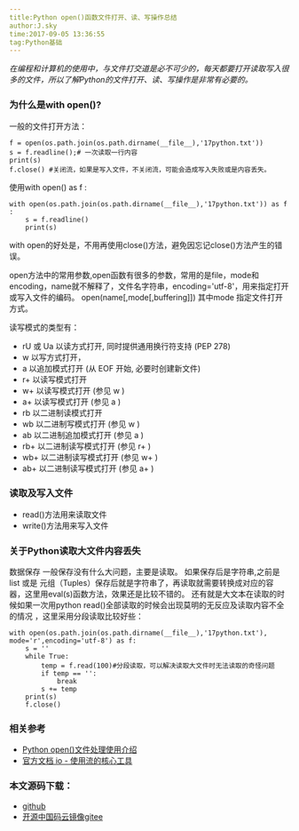 ```yaml
---
title:Python open()函数文件打开、读、写操作总结
author:J.sky
time:2017-09-05 13:36:55
tag:Python基础
---
```


_在编程和计算机的使用中，与文件打交道是必不可少的，每天都要打开读取写入很多的文件，所以了解Python的文件打开、读、写操作是非常有必要的。_

### 为什么是with open()?

一般的文件打开方法：

<pre><code class="python">f = open(os.path.join(os.path.dirname(__file__),'17python.txt'))
s = f.readline();# 一次读取一行内容
print(s)
f.close() #关闭流，如果是写入文件，不关闭流，可能会造成写入失败或是内容丢失。
</code></pre>

使用with open() as f :

<pre><code class="python">with open(os.path.join(os.path.dirname(__file__),'17python.txt')) as f :
    s = f.readline()
    print(s)
</code></pre>

with open的好处是，不用再使用close()方法，避免因忘记close()方法产生的错误。

open方法中的常用参数,open函数有很多的参数，常用的是file，mode和encoding，name就不解释了，文件名字符串，encoding='utf-8'，用来指定打开或写入文件的编码。
    open(name[,mode[,buffering]])
其中mode 指定文件打开方式。

读写模式的类型有：

+ rU 或 Ua 以读方式打开, 同时提供通用换行符支持 (PEP 278)
+ w     以写方式打开，
+ a     以追加模式打开 (从 EOF 开始, 必要时创建新文件)
+ r+     以读写模式打开
+ w+     以读写模式打开 (参见 w )
+ a+     以读写模式打开 (参见 a )
+ rb     以二进制读模式打开
+ wb     以二进制写模式打开 (参见 w )
+ ab     以二进制追加模式打开 (参见 a )
+ rb+    以二进制读写模式打开 (参见 r+ )
+ wb+    以二进制读写模式打开 (参见 w+ )
+ ab+    以二进制读写模式打开 (参见 a+ )

### 读取及写入文件

+ read()方法用来读取文件
+ write()方法用来写入文件

### 关于Python读取大文件内容丢失

数据保存 一般保存没有什么大问题，主要是读取。 如果保存后是字符串,之前是list 或是 元组（Tuples）保存后就是字符串了，再读取就需要转换成对应的容器，这里用eval(s)函数方法，效果还是比较不错的。 还有就是大文本在读取的时候如果一次用python read()全部读取的时候会出现莫明的无反应及读取内容不全的情况 ，这里采用分段读取比较好些：

<pre><code class="python">with open(os.path.join(os.path.dirname(__file__),'17python.txt'), mode='r',encoding='utf-8') as f:
    s = ''
    while True:  
        temp = f.read(100)#分段读取，可以解决读取大文件时无法读取的奇怪问题
        if temp == '':  
            break
        s += temp
    print(s)
    f.close() 
</code></pre>

### 相关参考

+ [Python open()文件处理使用介绍](http://www.jb51.net/article/58002.htm)
+ [官方文档 io - 使用流的核心工具](http://python.usyiyi.cn/documents/python_352/library/io.html)

### 本文源码下载：

+ [github](https://gitee.com/J_Sky/17python.com/blob/master/io/fileopentest.py)
+ [开源中国码云镜像gitee](https://gitee.com/J_Sky/17python.com/blob/master/io/fileopentest.py)